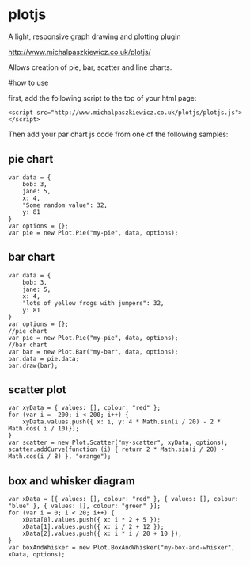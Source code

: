 # plotjs

A light, responsive graph drawing and plotting plugin


http://www.michalpaszkiewicz.co.uk/plotjs/

Allows creation of pie, bar, scatter and line charts.


#how to use

first, add the following script to the top of your html page:

`<script src="http://www.michalpaszkiewicz.co.uk/plotjs/plotjs.js"></script>`

Then add your par chart js code from one of the following samples:

pie chart
-------------
    var data = {
        bob: 3,
        jane: 5,
        x: 4,
        "Some random value": 32,
        y: 81
    }
    var options = {};
    var pie = new Plot.Pie("my-pie", data, options);
    
bar chart
-------------
    var data = {
        bob: 3,
        jane: 5,
        x: 4,
        "lots of yellow frogs with jumpers": 32,
        y: 81
    }
    var options = {};
    //pie chart
    var pie = new Plot.Pie("my-pie", data, options);
    //bar chart
    var bar = new Plot.Bar("my-bar", data, options);
    bar.data = pie.data;
    bar.draw(bar);
    
scatter plot
----------------
    var xyData = { values: [], colour: "red" };
    for (var i = -200; i < 200; i++) {
        xyData.values.push({ x: i, y: 4 * Math.sin(i / 20) - 2 *  Math.cos( i / 10)});
    }
    var scatter = new Plot.Scatter("my-scatter", xyData, options);
    scatter.addCurve(function (i) { return 2 * Math.sin(i / 20) - Math.cos(i / 8) }, "orange");

box and whisker diagram
----------------------------
    var xData = [{ values: [], colour: "red" }, { values: [], colour: "blue" }, { values: [], colour: "green" }];
    for (var i = 0; i < 20; i++) {
        xData[0].values.push({ x: i * 2 + 5 });
        xData[1].values.push({ x: i / 2 + 12 });
        xData[2].values.push({ x: i * i / 20 + 10 });
    }
    var boxAndWhisker = new Plot.BoxAndWhisker("my-box-and-whisker", xData, options);

